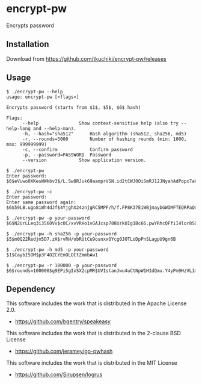 # encrypt-pw
Encrypts password 

## Installation

Download from https://github.com/tkuchiki/encrypt-pw/releases

## Usage

```
$ ./encrypt-pw --help
usage: encrypt-pw [<flags>]

Encrypts password (starts from $1$, $5$, $6$ hash)

Flags:
      --help               Show context-sensitive help (also try --help-long and --help-man).
      -h, --hash="sha512"      Hash algorithm (sha512, sha256, md5)
      -r, --rounds=5000        Number of hashing rounds (min: 1000, max: 999999999)
      -c, --confirm            Confirm password
      -p, --password=PASSWORD  Password
      --version            Show application version.

$ ./encrypt-pw
Enter password:
$6$eVuwo0XKesWWkbv3$/L.Sw8RJuk69aamprVSN.id2tCWJ0OiSmRJ12JNyahAdPopx7aHOWDvZ/PYustFFQ6Eu7vp22FYLqvXTUIo9I0

$ ./encrypt-pw -c
Enter password:
Enter same password again:
$6$59LB.ugo8iWh4dJf$4YjghX24znjgRC5MPF/h/f.FP8K37EiWBjmaybGWIMFTEQRPaQUDibCUcg72qRx54qW0As3GsvkCEYShEifMA.

$ ./encrypt-pw -p your-password
$6$N2UrLLeq3i3560Vv$cOC/xvVRHo1vGAJcsp788UrkUIg1Bc66.pwYRhcQFfiI4lor8SDQQKgW8zT7qdc4bflbEnkTGEyulU7v9DCcT

$ ./encrypt-pw -h sha256 -p your-password
$5$m0Q22Redjm5D7.zH$rvRH/obRUtCu9osnxxOYcg0JOTLoDpPnSLagpU9gn6B

$ ./encrypt-pw -h md5 -p your-password
$1$CaybI5OM$p3F4OZCYEmOLOCtZmmbAw1

$ ./encrypt-pw -r 100000 -p your-password
$6$rounds=100000$g9EPi5gIxSX2cpMR$UVIstanJwu4uCtNpW1HIdQmu.Y4yPm9HzVL1mcwoz0E87Gn0FI7AunYy5wOQ8FBArwlIQc6N6YZITsDW6aZZh/
```

## Dependency

This software includes the work that is distributed in the Apache License 2.0.

- https://github.com/bgentry/speakeasy

This software includes the work that is distributed in the 2-clause BSD License

- https://github.com/jeramey/go-pwhash

This software includes the work that is distributed in the MIT License

- https://github.com/Sirupsen/logrus
